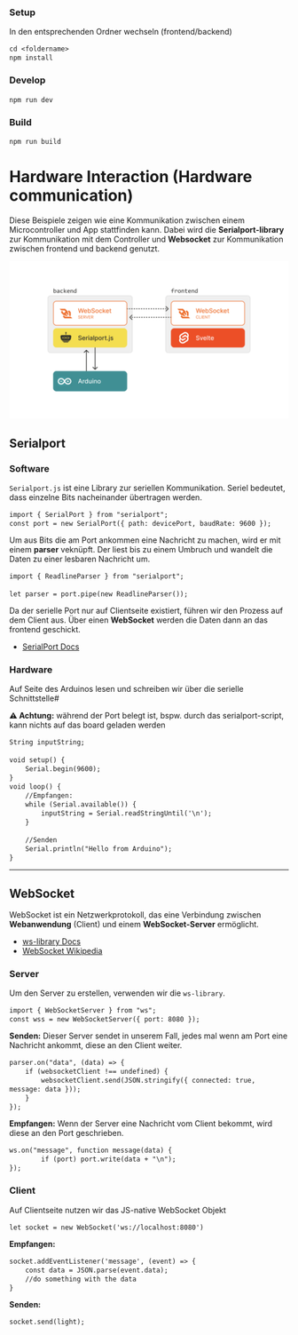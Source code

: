 ### Setup

In den entsprechenden Ordner wechseln (frontend/backend)

    cd <foldername>
    npm install

### Develop

    npm run dev

### Build

    npm run build

# Hardware Interaction (Hardware communication)

Diese Beispiele zeigen wie eine Kommunikation zwischen einem Microcontroller und App stattfinden kann.
Dabei wird die **Serialport-library** zur Kommunikation mit dem Controller und **Websocket** zur Kommunikation zwischen frontend und backend genutzt.

![Datenarchitektur](readmebilder/Datenfluss.png)

## Serialport

### Software

`Serialport.js` ist eine Library zur seriellen Kommunikation. Seriel bedeutet, dass einzelne Bits nacheinander übertragen werden.

    import { SerialPort } from "serialport";
    const port = new SerialPort({ path: devicePort, baudRate: 9600 });

Um aus Bits die am Port ankommen eine Nachricht zu machen, wird er mit einem **parser** veknüpft. Der liest bis zu einem Umbruch und wandelt die Daten zu einer lesbaren Nachricht um.

    import { ReadlineParser } from "serialport";

    let parser = port.pipe(new ReadlineParser());

Da der serielle Port nur auf Clientseite existiert, führen wir den Prozess auf dem Client aus. Über einen **WebSocket** werden die Daten dann an das frontend geschickt.

- [SerialPort Docs](https://serialport.io/docs/)

### Hardware

Auf Seite des Arduinos lesen und schreiben wir über die serielle Schnittstelle#

**⚠️ Achtung:** während der Port belegt ist, bspw. durch das serialport-script, kann nichts auf das board geladen werden

    String inputString;

    void setup() {
        Serial.begin(9600);
    }
    void loop() {
        //Empfangen:
        while (Serial.available()) {
            inputString = Serial.readStringUntil('\n');
        }

        //Senden
        Serial.println("Hello from Arduino");
    }

---

## WebSocket

WebSocket ist ein Netzwerkprotokoll, das eine Verbindung zwischen **Webanwendung** (Client) und einem **WebSocket-Server** ermöglicht.

- [ws-library Docs](https://github.com/websockets/ws)
- [WebSocket Wikipedia](https://de.wikipedia.org/wiki/WebSocket)

### Server

Um den Server zu erstellen, verwenden wir die `ws-library`.

    import { WebSocketServer } from "ws";
    const wss = new WebSocketServer({ port: 8080 });

**Senden:** Dieser Server sendet in unserem Fall, jedes mal wenn am Port eine Nachricht ankommt, diese an den Client weiter.

    parser.on("data", (data) => {
        if (websocketClient !== undefined) {
            websocketClient.send(JSON.stringify({ connected: true, message: data }));
        }
    });

**Empfangen:** Wenn der Server eine Nachricht vom Client bekommt, wird diese an den Port geschrieben.

    ws.on("message", function message(data) {
            if (port) port.write(data + "\n");
    });

### Client

Auf Clientseite nutzen wir das JS-native WebSocket Objekt

    let socket = new WebSocket('ws://localhost:8080')

**Empfangen:**

    socket.addEventListener('message', (event) => {
        const data = JSON.parse(event.data);
        //do something with the data
    }

**Senden:**

    socket.send(light);
